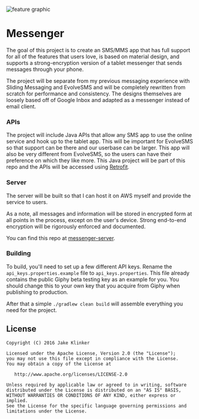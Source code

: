 ![feature graphic](https://lh3.googleusercontent.com/9FI-TLi1q6Xis9SP1vubtZBDwL0nISRtwZ3WsrbmyshTiILg4ARI34UNBjnpyAh4sT1s0rdOzXUbcrhETTnj5Xz5HwXiahwgQvt9YprNIhwxhHQPK5SYHqXLObk87HRl-qsX6j6SSLyjqyIsYGPTPOlsX2zPttsj8LVBTKA8Y9082QLr72GbpGeyD0DMV0WerwDOIxY3K5fSjzI5OWlQaSLR1ZKSZ5wjT75lTMmYiXO9jttjobzK6V-dYHULD_vvfJwVKLqvZ-723AdO2dZHG9WfeFCsOo13o6d2p0pCHbCsjjKBEXUa5oNcwbdSQePl5eQPmiTMh1kOgbRr6DyhqlbCOJKZDSjh50Yn4dFClzY2Zuig_84YcgvK_hZ4r41Z-afrbJp06lavWgV-_GoKBq-xnY0lyOyYnY_-IKR9dRk_Qa4lKMedCWyxtH_glmtZc4TZU5KmtlyWB0cpHUoSI5WFu1Akk14hknZlO_4gF-sRqOTRKVm2xH9yb1WpmgpoWH4AAcA6BlOxftvBGhJ3Mt6y6jMp3mnzEMY9Wpu-GdZY39yxJa1-xEvzAPEYj0TOPM_OtS7xVTiC3kIUYk__ZaBMceLTYxTM=w930-h454-no)

# Messenger

The goal of this project is to create an SMS/MMS app that has full support for all of the features
that users love, is based on material design, and supports a strong-encryption version of a tablet
messenger that sends messages through your phone.

The project will be separate from my previous messaging experience with Sliding Messaging and
EvolveSMS and will be completely rewritten from scratch for performance and consistency. The
designs themselves are loosely based off of Google Inbox and adapted as a messenger instead of
email client.

### APIs

The project will include Java APIs that allow any SMS app to use the online service and hook up to the
tablet app. This will be important for EvolveSMS so that support can be there and our userbase can
be larger. This app will also be very different from EvolveSMS, so the users can have their
preference on which they like more. This Java project will be part of this repo and the APIs will be
accessed using [Retrofit](http://square.github.io/retrofit/). 

### Server

The server will be built so that I can host it on AWS myself and provide the service to users.

As a note, all messages and information will be stored in encrypted form at all points in the
process, except on the user's device. Strong end-to-end encryption will be rigorously enforced
and documented.

You can find this repo at [messenger-server](https://github.com/klinker41/messenger-server).

### Building

To build, you'll need to set up a few different API keys. Rename the `api_keys.properties.example`
file to `api_keys.properties`. This file already contains the public Giphy beta testing key as an
example for you. You should change this to your own key that you acquire from Giphy when publishing
to production.

After that a simple `./gradlew clean build` will assemble everything you need for the project.

## License

    Copyright (C) 2016 Jake Klinker

    Licensed under the Apache License, Version 2.0 (the "License");
    you may not use this file except in compliance with the License.
    You may obtain a copy of the License at

       http://www.apache.org/licenses/LICENSE-2.0

    Unless required by applicable law or agreed to in writing, software
    distributed under the License is distributed on an "AS IS" BASIS,
    WITHOUT WARRANTIES OR CONDITIONS OF ANY KIND, either express or implied.
    See the License for the specific language governing permissions and
    limitations under the License.
